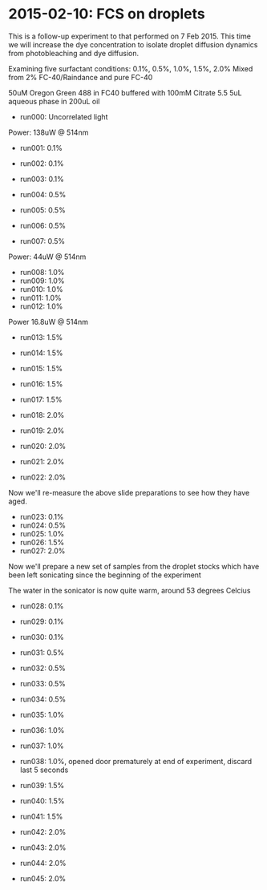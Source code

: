 # 2015-02-10: FCS on droplets

This is a follow-up experiment to that performed on 7 Feb 2015. This
time we will increase the dye concentration to isolate droplet
diffusion dynamics from photobleaching and dye diffusion.

Examining five surfactant conditions: 0.1%, 0.5%, 1.0%, 1.5%, 2.0%
Mixed from 2% FC-40/Raindance and pure FC-40

50uM Oregon Green 488 in FC40 buffered with 100mM Citrate 5.5
5uL aqueous phase in 200uL oil

 * run000: Uncorrelated light

Power: 138uW @ 514nm

 * run001: 0.1%
 * run002: 0.1%
 * run003: 0.1%

 * run004: 0.5%
 * run005: 0.5%
 * run006: 0.5%
 * run007: 0.5%

Power: 44uW @ 514nm

 * run008: 1.0%
 * run009: 1.0%
 * run010: 1.0%
 * run011: 1.0%
 * run012: 1.0%

Power 16.8uW @ 514nm

 * run013: 1.5%
 * run014: 1.5%
 * run015: 1.5%
 * run016: 1.5%
 * run017: 1.5%

 * run018: 2.0%
 * run019: 2.0%
 * run020: 2.0%
 * run021: 2.0%
 * run022: 2.0%

Now we'll re-measure the above slide preparations to see how they have
aged.

 * run023: 0.1%
 * run024: 0.5%
 * run025: 1.0%
 * run026: 1.5%
 * run027: 2.0%

Now we'll prepare a new set of samples from the droplet stocks which
have been left sonicating since the beginning of the experiment

The water in the sonicator is now quite warm, around 53 degrees Celcius

 * run028: 0.1%
 * run029: 0.1%
 * run030: 0.1%

 * run031: 0.5%
 * run032: 0.5%
 * run033: 0.5%
 * run034: 0.5%

 * run035: 1.0%
 * run036: 1.0%
 * run037: 1.0%
 * run038: 1.0%, opened door prematurely at end of experiment, discard last 5 seconds

 * run039: 1.5%
 * run040: 1.5%
 * run041: 1.5%
 
 * run042: 2.0%
 * run043: 2.0%
 * run044: 2.0%
 * run045: 2.0%


 
